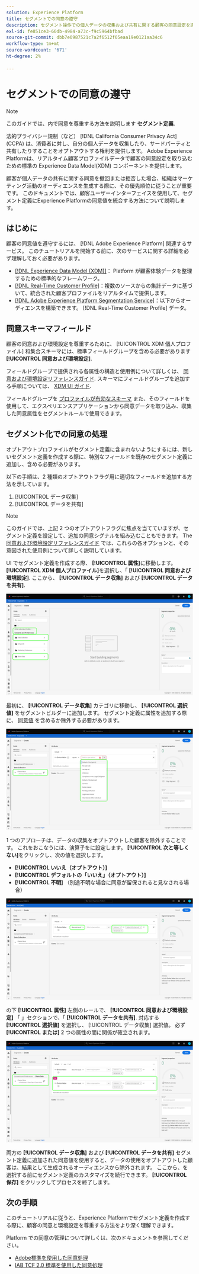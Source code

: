 ```yaml
---
solution: Experience Platform
title: セグメントでの同意の遵守
description: セグメント操作での個人データの収集および共有に関する顧客の同意設定を遵守する方法を説明します。
exl-id: fe851ce3-60db-4984-a73c-f9c5964bfbad
source-git-commit: dbb7e0987521c7a2f6512f05eaa19e0121aa34c6
workflow-type: tm+mt
source-wordcount: '671'
ht-degree: 2%

---
```


# セグメントでの同意の遵守

>[!NOTE]
>
>このガイドでは、内で同意を尊重する方法を説明します **セグメント定義**.

法的プライバシー規制（など） [!DNL California Consumer Privacy Act] (CCPA) は、消費者に対し、自分の個人データを収集したり、サードパーティと共有したりすることをオプトアウトする権利を提供します。 Adobe Experience Platformは、リアルタイム顧客プロファイルデータで顧客の同意設定を取り込むための標準の Experience Data Model(XDM) コンポーネントを提供します。

顧客が個人データの共有に関する同意を撤回または拒否した場合、組織はマーケティング活動のオーディエンスを生成する際に、その優先順位に従うことが重要です。 このドキュメントでは、顧客ユーザーインターフェイスを使用して、セグメント定義にExperience Platformの同意値を統合する方法について説明します。

## はじめに

顧客の同意値を遵守するには、 [!DNL Adobe Experience Platform] 関連するサービス。 このチュートリアルを開始する前に、次のサービスに関する詳細を必ず理解しておく必要があります。

* [[!DNL Experience Data Model (XDM)]](../xdm/home.md)： Platform が顧客体験データを整理するための標準的なフレームワーク。
* [[!DNL Real-Time Customer Profile]](../profile/home.md)：複数のソースからの集計データに基づいて、統合された顧客プロファイルをリアルタイムで提供します。
* [[!DNL Adobe Experience Platform Segmentation Service]](./home.md)：以下からオーディエンスを構築できます。 [!DNL Real-Time Customer Profile] データ。

## 同意スキーマフィールド

顧客の同意および環境設定を尊重するために、 [!UICONTROL XDM 個人プロファイル] 和集合スキーマには、標準フィールドグループを含める必要があります **[!UICONTROL 同意および環境設定]**.

フィールドグループで提供される各属性の構造と使用例について詳しくは、 [同意および環境設定リファレンスガイド](../xdm/field-groups/profile/consents.md). スキーマにフィールドグループを追加する手順については、 [XDM UI ガイド](../xdm/ui/resources/schemas.md#add-field-groups).

フィールドグループを [プロファイルが有効なスキーマ](../xdm/ui/resources/schemas.md#profile) また、そのフィールドを使用して、エクスペリエンスアプリケーションから同意データを取り込み、収集した同意属性をセグメントルールで使用できます。

## セグメント化での同意の処理

オプトアウトプロファイルがセグメント定義に含まれないようにするには、新しいセグメント定義を作成する際に、特別なフィールドを既存のセグメント定義に追加し、含める必要があります。

以下の手順は、2 種類のオプトアウトフラグ用に適切なフィールドを追加する方法を示しています。

1. [!UICONTROL データ収集]
1. [!UICONTROL データを共有]

>[!NOTE]
>
>このガイドでは、上記 2 つのオプトアウトフラグに焦点を当てていますが、セグメント定義を設定して、追加の同意シグナルを組み込むこともできます。 The [同意および環境設定リファレンスガイド](../xdm/field-groups/profile/consents.md) では、これらの各オプションと、その意図された使用例について詳しく説明しています。

UI でセグメント定義を作成する際、 **[!UICONTROL 属性]**&#x200B;に移動します。 **[!UICONTROL XDM 個人プロファイル]**&#x200B;を選択し、「 **[!UICONTROL 同意および環境設定]**. ここから、 **[!UICONTROL データ収集]** および **[!UICONTROL データを共有]**.

![](./images/opt-outs/consents.png)

最初に、 **[!UICONTROL データ収集]** カテゴリに移動し、 **[!UICONTROL 選択値]** をセグメントビルダーに追加します。 セグメント定義に属性を追加する際に、 [同意値](../xdm/field-groups/profile/consents.md#choice-values) を含めるか除外する必要があります。

![](./images/opt-outs/consent-values.png)

1 つのアプローチは、データの収集をオプトアウトした顧客を除外することです。 これをおこなうには、演算子をに設定します。 **[!UICONTROL 次と等しくない]**&#x200B;をクリックし、次の値を選択します。

* **[!UICONTROL いいえ（オプトアウト）]**
* **[!UICONTROL デフォルトの「いいえ」（オプトアウト）]**
* **[!UICONTROL 不明]** （別途不明な場合に同意が留保されると見なされる場合）

![](./images/opt-outs/collect.png)

の下 **[!UICONTROL 属性]** 左側のレールで、 **[!UICONTROL 同意および環境設定]** 「 」セクションで、「 **[!UICONTROL データを共有]**. 対応する **[!UICONTROL 選択値]** を選択し、 [!UICONTROL データ収集] 選択値。 必ず **[!UICONTROL または]** 2 つの属性の間に関係が確立されます。

![](./images/opt-outs/share.png)

両方の **[!UICONTROL データ収集]** および **[!UICONTROL データを共有]** セグメント定義に追加された同意値を使用すると、データの使用をオプトアウトした顧客は、結果として生成されるオーディエンスから除外されます。 ここから、を選択する前にセグメント定義のカスタマイズを続行できます。 **[!UICONTROL 保存]** をクリックしてプロセスを終了します。

## 次の手順

このチュートリアルに従うと、Experience Platformでセグメント定義を作成する際に、顧客の同意と環境設定を尊重する方法をより深く理解できます。

Platform での同意の管理について詳しくは、次のドキュメントを参照してください。

* [Adobe標準を使用した同意処理](../landing/governance-privacy-security/consent/adobe/overview.md)
* [IAB TCF 2.0 標準を使用した同意処理](../landing/governance-privacy-security/consent/iab/overview.md)